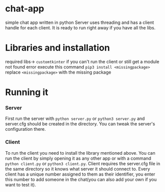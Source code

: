 # chat-app
simple chat app written in python
Server uses threading and has a client handle for each client.
It is ready to run right away if you have all the libs.


# Libraries and installation
required libs-> `customtkinter`
if you can't run the client or still get a module not found error execute this command `pip3 install <missingpackage>` replace `<missingpackage>` with the missing package

# Running it
### Server
First run the server with `python server.py` or `python3 server.py` and server.cfg should be created in the directory. You can tweak the server's configuration there.
### Client
To run the client you need to install the library mentioned above. You can run the client by simply opening it as any other app or with a command `python client.py` or `python3 client.py`. Client requires the server.cfg file in the same directory so it knows what server it should connect to.
Every client has a unique number assigned to them as their identifier, you enter this number to add someone in the chat(you can also add your own if you want to test it). 
